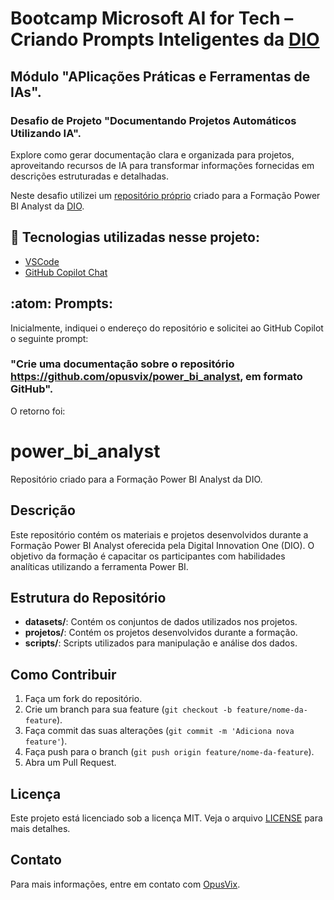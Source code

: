 # Bootcamp Microsoft AI for Tech – Criando Prompts Inteligentes da [DIO](https://dio.me)

## Módulo "APlicações Práticas e Ferramentas de IAs".

### Desafio de Projeto "Documentando Projetos Automáticos Utilizando IA".

Explore como gerar documentação clara e organizada para projetos, aproveitando recursos de IA para transformar informações fornecidas em descrições estruturadas e detalhadas.

Neste desafio utilizei um [repositório próprio](https://github.com/opusvix/power_bi_analyst) criado para a Formação Power BI Analyst da [DIO](https://dio.me).

## :abacus: Tecnologias utilizadas nesse projeto:

- [VSCode](https://code.visualstudio.com/Download)
- [GitHub Copilot Chat](https://marketplace.visualstudio.com/items?itemName=GitHub.copilot-chat)

## :atom: Prompts:

Inicialmente, indiquei o endereço do repositório e solicitei ao GitHub Copilot o seguinte prompt:

### "Crie uma documentação sobre o repositório https://github.com/opusvix/power_bi_analyst, em formato GitHub".

O retorno foi:

# power_bi_analyst

Repositório criado para a Formação Power BI Analyst da DIO.

## Descrição

Este repositório contém os materiais e projetos desenvolvidos durante a Formação Power BI Analyst oferecida pela Digital Innovation One (DIO). O objetivo da formação é capacitar os participantes com habilidades analíticas utilizando a ferramenta Power BI.

## Estrutura do Repositório

- **datasets/**: Contém os conjuntos de dados utilizados nos projetos.
- **projetos/**: Contém os projetos desenvolvidos durante a formação.
- **scripts/**: Scripts utilizados para manipulação e análise dos dados.

## Como Contribuir

1. Faça um fork do repositório.
2. Crie um branch para sua feature (`git checkout -b feature/nome-da-feature`).
3. Faça commit das suas alterações (`git commit -m 'Adiciona nova feature'`).
4. Faça push para o branch (`git push origin feature/nome-da-feature`).
5. Abra um Pull Request.

## Licença

Este projeto está licenciado sob a licença MIT. Veja o arquivo [LICENSE](LICENSE) para mais detalhes.

## Contato

Para mais informações, entre em contato com [OpusVix](https://github.com/opusvix).
